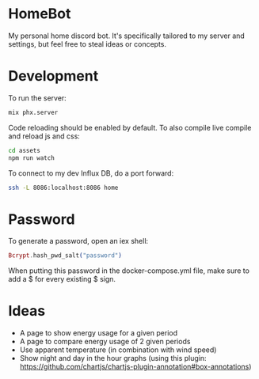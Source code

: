 # HomeBot

My personal home discord bot.
It's specifically tailored to my server and settings, but feel free to steal ideas or concepts.

# Development
To run the server:
```bash
mix phx.server
```

Code reloading should be enabled by default. To also compile live compile and reload js and css:
```bash
cd assets
npm run watch
```

To connect to my dev Influx DB, do a port forward:
```bash
ssh -L 8086:localhost:8086 home
```

# Password
To generate a password, open an iex shell:
```elixir
Bcrypt.hash_pwd_salt("password")
```

When putting this password in the docker-compose.yml file, make sure to add a $ for every existing $ sign.

# Ideas
- A page to show energy usage for a given period
- A page to compare energy usage of 2 given periods
- Use apparent temperature (in combination with wind speed)
- Show night and day in the hour graphs (using this plugin: https://github.com/chartjs/chartjs-plugin-annotation#box-annotations)
